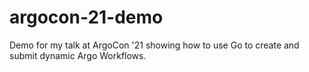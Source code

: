 # argocon-21-demo
Demo for my talk at ArgoCon '21 showing how to use Go to create and submit dynamic Argo Workflows.
